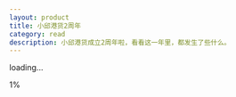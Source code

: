 ```yaml
---
layout: product
title: 小邱港货2周年
category: read
description: 小邱港货成立2周年啦，看看这一年里，都发生了些什么。
---
```

<link href="../../css/xiaoqiu/jquery.fullPage.css?_=8" rel="stylesheet">
<link href="../../css/xiaoqiu/style-pad.css?_=8" rel="stylesheet">
<style type="text/css">
.phone-change .change-area{margin-top: -42px!important;}
.section-nav{position: fixed;z-index: 100;top:50%;right: 5px;opacity: .5;}
.section-nav span{display: block;width: 6px;height:6px;margin-bottom: 10px;border-radius: 50%;border:1px solid #fff;-webkit-background-clip: padding-box; }
.section-nav span.active{background-color: #fff;}
</style>

<!-- 隐藏缩略图 -->
<h1 class="thumbnails" style="display:none">
    <p>报告老板 小邱港货运营2周年了</p>
    <!-- <img src="./index/20141009162923_NXt0OmYzxt.png"> -->
</h1>


<div class="loadingPage">
    <!--<h2>资源加载中</h2>-->
    <p class="loading-title">loading...</p>
    <div class="loading-area">
        <p class="loading-num">1%</p>
        <div class="loading-out">
            <div class="loading-inner"></div>
        </div>
    </div>
</div>
<div id="fullpage" style="display: none;">
    <div class="section section-1">
        <div class="frame">
            <div class="ele-title"></div>
            <div class="ele-ship"></div>
            <div class="rotate-dom" style="transform: rotateY(0deg);">
                <div class="ele-pad"></div>
                <div class="ele-hand-l"></div>
                <div class="ele-hand-r"></div>
                <div class="ele-finger-l"></div>
                <div class="ele-finger-r"></div>
            </div>
            <div class="ele-up"></div>
            <div class="ele-cloud-t"></div>
            <div class="ele-cloud-b"></div>
            <span class="up"></span>
        </div>
    </div>
    <div class="section section-3">
        <div class="frame">
            <h2 class="title">关于时间</h2>
            <div class="data" style="right: 10px;top:75px;"><p>客服+发广告每天花费<span>2.5</span>小时</p>
                <hr class="hr-line h-left h-down">
            </div>
            <div class="data" style="top:130px;left:12px;"><p><span>12</span>小时</p>
                <p>香港采购每周耗时</p>
                <hr class="hr-line h-right h-down" style="width: 100px;float: left;margin-top: -2px;">
            </div>
            <div class="data last" style="top:395px;left: 50%;margin-left: -95px;">
                <hr class="hr-line h-left h-up" style="float: right;">
                <p>打包+发货每周耗时<span>12</span>小时</p></div>
            <div class="ele-clock">
                <b class="h-line"></b>
                <b class="m-line"></b>
                <b class="s-line"></b>
            </div>
            <div class="ele-boy"></div>
            <div class="ele-books"></div>
            <span class="up"></span>
        </div>
    </div>
    <div class="section section-4">
        <div class="frame">
            <h2 class="title">关于分工</h2>

            <div class="ele-family"></div>
            <div class="ele-table"></div>
            <div class="pie-ios">
                <div class="data" style="left: 134px;top:-31px;"><p>今年优秀员工<span>小凯</span></p>
                    <hr style="float: left;" class="hr-line h-left h-down">
                </div>
                <p class="data-radio"><span>小凯投入</span><span class="radio">65%</span></p>

                <div class="hold hold1">
                    <div class="pie"></div>
                </div>
                <div class="hold hold2">
                    <div class="pie"></div>
                </div>
            </div>
            <div class="pie-and">
                <div class="data" style="right: 16px;top:136px;">
                    <hr style="width: 120px;float: left;margin-bottom: 12px;" class="hr-line h-right h-up">
                    <p>去年优秀员工<span>小邱</span></p></div>
                <p class="data-radio"><span>小凯投入</span><span class="radio">39%</span></p>

                <div class="hold">
                    <div class="pie"></div>
                </div>
            </div>
            <span class="up"></span>
        </div>
    </div>
    <div class="section section-5">
        <div class="frame">
            <h2 class="title">关于成本</h2>

            <div class="bg-top">
            </div>
            <p class="sub-title">支出比例</p>

            <div class="table-wrap">
                <ul>
                    <li data-0="48" data-len="88">
                        <span class="td-title">交通费</span>
                        <span class="td-data"></span>
                        <span id="n5-48" class="td-num"></span>
                    </li>
                    <li data-0="22" data-len="72" class="high-light">
                        <span class="td-title">打包材料</span>
                        <span class="td-data"></span>
                        <span class="td-num" id="n5-22"></span>
                    </li>
                    <li data-0="9" data-len="52" class="high-light">
                        <span class="td-title">关税</span>
                        <span class="td-data"></span>
                        <span class="td-num" id="n5-9"></span>
                    </li>
                    <li data-0="8" data-len="40">
                        <span class="td-title">人力支出</span>
                        <span class="td-data"></span>
                        <span class="td-num" id="n5-8"></span>
                    </li>
                    <li data-0="7" data-len="9">
                        <span class="td-title">餐饮</span>
                        <span class="td-data"></span>
                        <span class="td-num" id="n5-7"></span>
                    </li>
                    <li data-0="6" data-len="8">
                        <span class="td-title">其他汇总</span>
                        <span class="td-data"></span>
                        <span class="td-num" id="n5-6"></span>
                    </li>
                </ul>
            </div>
            <span class="up"></span>
        </div>
    </div>
    <div class="section section-6">
            <div class="frame">
                <h2 class="title">关于消费结构</h2>
                <div class="ele-lock-man"></div>
                <div class="ele-unlock-man unlock-1"></div>
                <div class="ele-unlock-man unlock-2"></div>
                <div class="ele-lock-tips"></div>
                <div class="ele-lock-pop"></div>
                <div id="pie_wrap">
                    <div id="pie_chart">
                        <ul>
                            <li id="c1_r"><p><span class="pie_left"></span></p></li>
                            <li id="c1_l"><p><span class="pie_right"></span></p></li>
                            <li id="c2_r"><p><span class="pie_left"></span></p></li>
                            <li id="c2_l"><p><span class="pie_right"></span></p></li>
                            <li id="c3_r"><p><span class="pie_left"></span></p></li>
                            <li id="c3_l"><p><span class="pie_right"></span></p></li>
                            <li id="c4_r"><p><span class="pie_left"></span></p></li>
                            <li id="c4_l"><p><span class="pie_right"></span></p></li>
                            <li id="c5_r"><p><span class="pie_left"></span></p></li>
                            <li id="c5_l"><p><span class="pie_right"></span></p></li>
                        </ul>
                        <div id="c_l_bg"></div>
                        <b class="hold-txt hold-txt-1">34%</b>
                        <div class="data" style="top:-45px;left:110px;font-size: 24px;width: 130px;"><p style="margin-left:-24px;">护肤品</p><hr class="hr-line h-left h-down" style="width: 100px;float: left;"></div>
                        <b class="hold-txt hold-txt-2">20%</b>
                        <div class="data" style="top:35px;left:154px;font-size: 18px;"><p>美妆</p><hr class="hr-line h-left h-down" style="width: 60px;float: left;"></div>
                        <b class="hold-txt hold-txt-3">20%</b>
                        <div class="data" style="top:137px;left:113px;font-size: 18px;"><p>保健品</p><hr class="hr-line h-left h-up" style="width: 80px;float: left;"></div>
                        <b class="hold-txt hold-txt-4">13%</b>
                        <div class="data" style="top:104px;left:-44px;font-size: 13px;"><p>零食</p><hr class="hr-line h-right h-down" style="width: 64px;float: left;"></div>
                        <b class="hold-txt hold-txt-5">10%</b>
                        <div class="data" style="top:55px;left:-65px;font-size: 13px;"><p>日用品</p><hr class="hr-line h-right h-down" style="width: 60px;float: left;"></div>
                        <b class="hold-txt hold-txt-6">3%</b>
                        <div class="data" style="top:18px;left:-38px;font-size: 13px;"><p>其他</p><hr class="hr-line h-right h-down" style="width: 40px;float: left;"></div>
                    </div>
                </div>
                <span class="up"></span>
            </div>
        </div>
    <div class="section section-7">
        <div class="frame">
            <h2 class="title">关于客户</h2>
            <div class="ele-pop"></div>
            <div class="table-wrap">
                <div class="table1">
                    <p class="sub-title">1年内下单次数</p>
                    <ul>
                        <li data-0="5" data-len="20"><span class="td-data" data-0="5"></span></li>
                        <li data-0="16" data-len="62"><span class="td-data" data-0="16"></span></li>
                        <li data-0="24" data-len="89" class="high-light higher"><span class="td-data" data-0="24"></span></li>
                        <li data-0="21" data-len="80" class="high-light"><span class="td-data" data-0="21"></span></li>
                        <li data-0="16" data-len="62"><span class="td-data" data-0="16"></span></li>
                        <li data-0="10" data-len="35"><span class="td-data" data-0="10"></span></li>
                        <li data-0="8" data-len="27"><span class="td-data" data-0="8"></span></li>
                    </ul>
                </div>
                <p class="table-tag"><span class="tag1">1-3</span><span class="tag2">4-6</span><span class="tag3">7-10</span><span class="tag4">11-15</span><span class="tag5">16-20</span><span class="tag6">21-30</span><span class="tag7">31+(次/个)</span></p>
                <div class="table2">
                    <p class="sub-title">推荐好友数量</p>
                    <ul>
                        <li data-0="19" data-len="79"><span class="td-data" data-0="19"></span></li>
                        <li data-0="41" data-len="120" class="high-light"><span class="td-data" data-0="41"></span></li>
                        <li data-0="23" data-len="88"><span class="td-data" data-0="23"></span></li>
                        <li data-0="9" data-len="46"><span class="td-data" data-0="9"></span></li>
                        <li data-0="5" data-len="20"><span class="td-data" data-0="5"></span></li>
                        <li data-0="2" data-len="10"><span class="td-data" data-0="2"></span></li>
                        <li data-0="1" data-len="7"><span class="td-data" data-0="1"></span></li>
                    </ul>
                </div>
            </div>

            <span class="up"></span>
        </div>
    </div>
    <!-- <div class="section section-8">
            <div class="frame">
                <h2 class="title">关于性别</h2>

                <div class="table-wrap">
                    <div class="table1">
                        <p class="sub-title"><span></span>最大消费类别占比</p>
                        <ul>
                            <li data-0="16" data-len="135" class="high-light higher"><span class="td-data" data-0="16"></span></li>
                            <li data-0="7" data-len="68"><span class="td-data" data-0="7"></span></li>
                        </ul>
                        <div class="ele-pad"></div>
                    </div>
                    <div class="table2">
                        <p class="sub-title"><span></span>第二消费类别占比</p>
                        <ul>
                            <li data-0="12" data-len="110" class="high-light higher"><span class="td-data" data-0="12"></span></li>
                            <li data-0="7" data-len="68"><span class="td-data" data-0="7"></span></li>
                        </ul>
                        <div class="ele-pad"></div>
                    </div>
                    <div class="ele-pop"></div>
                </div>

                <span class="up"></span>
            </div>
        </div> -->
    <div class="section section-9">
        <div class="frame">
            <h2 class="title">关于壕消费榜</h2>
            <h5 class="sub-title">——仅统计2015年数据</h5>
            <div class="table-wrap">
                <ul>
                    <li data-0="27657" data-id="n9-27657" data-len="132" class="">
                        <span class="td-title">No.1</span>
                        <span class="td-data"></span>
                        <span id="n9-27657" class="td-num"></span>
                    </li>
                    <li data-0="24289" data-id="n9-24289" data-len="128">
                        <span class="td-title">No.2</span>
                        <span class="td-data"></span>
                        <span id="n9-24289" class="td-num"></span>
                    </li>
                    <li data-0="23049" data-id="n9-23049" data-len="120">
                        <span class="td-title">No.3</span>
                        <span class="td-data"></span>
                        <span id="n9-23049" class="td-num"></span>
                    </li>
                    <li data-0="22193" data-id="n9-22193" data-len="115">
                        <span class="td-title">No.4</span>
                        <span class="td-data"></span>
                        <span id="n9-22193" class="td-num"></span>
                    </li>
                    <li data-0="19660" data-id="n9-19660" data-len="104">
                        <span class="td-title">No.5</span>
                        <span class="td-data"></span>
                        <span id="n9-19660" class="td-num"></span>
                    </li>
                    <li data-0="17362" data-id="n9-17362" data-len="98">
                        <span class="td-title">No.6</span>
                        <span class="td-data"></span>
                        <span id="n9-17362" class="td-num"></span>
                    </li>
                    <li data-0="17100" data-id="n9-17100" data-len="96">
                        <span class="td-title">No.7</span>
                        <span class="td-data"></span>
                        <span id="n9-17100" class="td-num"></span>
                    </li>
                    <li data-0="13282" data-id="n9-13282" data-len="88">
                        <span class="td-title">No.8</span>
                        <span class="td-data"></span>
                        <span id="n9-13282" class="td-num"></span>
                    </li>
                    <li data-0="12513" data-id="n9-12513" data-len="81">
                        <span class="td-title">No.9</span>
                        <span class="td-data"></span>
                        <span id="n9-12513" class="td-num"></span>
                    </li>
                    <li data-0="12462" data-id="n9-12462" data-len="79">
                        <span class="td-title">No.10</span>
                        <span class="td-data"></span>
                        <span id="n9-12462" class="td-num"></span>
                    </li>
                    <li data-0="11736" data-id="n9-11736" data-len="70">
                        <span class="td-title">No.11</span>
                        <span class="td-data"></span>
                        <span id="n9-11736" class="td-num"></span>
                    </li>
                    <li data-0="10815" data-id="n9-10815" data-len="68">
                        <span class="td-title">No.12</span>
                        <span class="td-data"></span>
                        <span id="n9-10815" class="td-num"></span>
                    </li>
                    <li data-0="9734" data-id="n9-9734" data-len="52">
                        <span class="td-title">No.13</span>
                        <span class="td-data"></span>
                        <span id="n9-9734" class="td-num"></span>
                    </li>
                    <li data-0="9555" data-id="n9-9555" data-len="50">
                        <span class="td-title">No.14</span>
                        <span class="td-data"></span>
                        <span id="n9-9555" class="td-num"></span>
                    </li>
                    <li data-0="9150" data-id="n9-9150" data-len="45">
                        <span class="td-title">No.15</span>
                        <span class="td-data"></span>
                        <span id="n9-9150" class="td-num"></span>
                    </li>

                </ul>
            </div>
            <div class="ele-phone"></div>
            <div class="ele-pop"></div>
            <span class="up"></span>
        </div>
    </div>
    <div class="section section-10">
            <div class="frame">
                <h2 class="title">关于下单时间</h2>
                <div class="ele-radar-net">
                    <div class="data high-light" style="top:-3px;left:122px;"><p>4.26</p><p>周五</p></div>
                    <div class="data" style="top:54px;left:245px;"><p>2.63</p><p>周四</p></div>
                    <div class="data" style="top:232px;left:268px;"><p>2.75</p><p>周二</p></div>
                    <div class="data" style="top:287px;left:147px;"><p>3.48</p><p>周三</p></div>
                    <div class="data" style="top:230px;left:22px;"><p>3.60</p><p>周末</p></div>
                    <div class="data" style="top:54px;left:31px;"><p>2.07</p><p>周一</p></div>
                </div>
                <div class="ele-radar-inner"></div>
                <div class="ele-radar-pop"></div>
                <span class="up"></span>
            </div>
        </div>
    <div class="section section-11">
                <div class="frame">
                    <h2 class="title">关于付款习惯</h2>
                    <div class="ele-sit-man"></div>
                    <div class="ele-sleep-man"></div>
                    <div class="ele-hit-pop"></div>
                    <div class="ele-hit-face">
                        <div class="pad"></div>
                        <div class="light"></div>
                    </div>
                    <div class="loop loop-1">
                        <div class="hold hold1"><div class="loop-inner"></div></div>
                        <div class="hold hold2"><div class="loop-inner"></div></div>
                        <div class="hold-bg"></div>
                        <div class="loop-tab">
                            <p class="loop-radio">79%</p>
                            <p class="loop-txt">微信支付<br>支付宝<br>微店</p>
                        </div>
                        <div class="loop-line"><p></p></div>
                    </div>
                    <div class="loop loop-2">
                        <div class="hold hold1"><div class="loop-inner"></div></div>
                        <!--<div class="hold hold2"><div class="loop-inner"></div></div>-->
                        <div class="hold-bg"></div>
                        <div class="loop-tab">
                            <p class="loop-radio">21%</p>
                            <p class="loop-txt">银行卡</p>
                        </div>
                        <div class="loop-line"><p></p></div>
                    </div>
                    <span class="up"></span>
                </div>
            </div>
    <!-- <div class="section section-12">
                    <div class="frame">
                        <h2 class="title">使用习惯</h2>
                        <div class="ele-finger-12"></div>
                        <div class="ele-pad-hand"></div>
                        <div class="ele-lock"></div>
                        <div class="loop loop-1">
                            <div class="hold hold1"><div class="loop-inner"></div></div>
                            <div class="hold hold2"><div class="loop-inner"></div></div>
                            <div class="hold-bg"></div>
                            <div class="loop-tab">
                                <p class="loop-radio">55%</p>
                                <p class="loop-txt">喜欢横着用</p>
                            </div>
                            <div class="loop-line"></div>
                        </div>
                        <div class="loop loop-2">
                            <div class="hold hold1"><div class="loop-inner"></div></div>
                            <div class="hold hold2"><div class="loop-inner"></div></div>
                            <div class="hold-bg"></div>
                            <div class="loop-tab">
                                <p class="loop-radio">70%</p>
                                <p class="loop-txt">最常用食指操作</p>
                            </div>
                            <div class="loop-line"></div>
                        </div>
                        <div class="loop loop-3">
                            <div class="hold hold1"><div class="loop-inner"></div></div>
                            <div class="hold-bg"></div>
                            <div class="loop-tab">
                                <p class="loop-radio">40%</p>
                                <p class="loop-txt">禁止了屏幕旋转</p>
                            </div>
                            <div class="loop-line"></div>
                        </div>
                        <span class="up"></span>
                    </div>
                </div> -->
    <!-- <div class="section section-13">
                        <div class="frame">
                            <h2 class="title">使用习惯</h2>
                            <div class="ele-pad-13"></div>
                            <div class="ele-headset"></div>
                            <div class="ele-keyboard"></div>
                            <div class="loop loop-1">
                                <div class="hold hold1"><div class="loop-inner"></div></div>
                                <div class="hold-bg"></div>
                                <div class="loop-tab">
                                    <p class="loop-radio">17%</p>
                                    <p class="loop-txt">会使用外接键盘</p>
                                </div>
                                <div class="loop-line"><p></p></div>
                            </div>
                            <div class="loop loop-2">
                                <div class="hold hold1"><div class="loop-inner"></div></div>
                                <div class="hold-bg"></div>
                                <div class="loop-tab">
                                    <p class="loop-radio">22%</p>
                                    <p class="loop-txt">经常戴耳机</p>
                                </div>
                                <div class="loop-line"><p></p></div>
                            </div>
                            <span class="up"></span>
                        </div>
                    </div> -->
    <div class="section section-14">
        <div class="frame">
            <h2 class="title">关于送礼</h2>
            <div class="circle">
                <div class="circle-inner">
                    <div class="circle-bg"></div>
                    <div class="hold hold-left"><div class="pie"></div></div>
                    <div class="hold hold-right"><div class="pie"></div></div>
                </div>
            </div>
            <div class="ele-human-shadow human-1"></div>
            <div class="ele-human-shadow human-2"></div>
            <div class="ele-human-main"></div>
            <div class="sub-title">
            <p>近三成</p>
            <p style="font-size: 15px;">的订单是亲们买来送人的</p>
                </div>
            <span class="up"></span>
        </div>
    </div>
    <!-- <div class="section section-15">
            <div class="frame">
                <h2 class="title">处置</h2>
                <div class="ele-pop"></div>
                <div class="ele-girl"></div>
                <div class="loop-color">
                    <div class="hold hold1"><div class="loop-inner"></div></div>
                    <div class="hold hold2"><div class="loop-inner"></div></div>
                    <div class="loop-tab">
                        <div class="data high-light" style="top:-45px;left:110px;"><p><span>8%</span></p><p>送给朋友</p><hr class="hr-line h-left h-down" style="width: 80px;float: left;"></div>
                        <div class="data high-light" style="top:3px;left:157px;"><p><span>14%</span></p><p>送给父母</p><hr class="hr-line h-left h-up" style="width: 67px;float: left;"></div>
                        <div class="data high-light" style="top:60px;left:165px;"><p><span>14%</span></p><p>送给亲属</p><hr class="hr-line h-left h-up" style="width: 64px;float: left;"></div>
                        <div class="data" style="top:126px;left:119px;"><p style="padding-left: 20px;"><span>20%</span></p><p style="padding-left: 20px;">留作备用机</p><hr class="hr-line h-left h-up" style="width: 100px;float: left;"></div>
                        <div class="data" style="top:93px;left:-64px;"><p style="text-align: right;padding-right: 20px;"><span>20%</span></p><p style="text-align: right;padding-right: 20px;">废弃处理</p><hr class="hr-line h-right h-down" style="width: 68px;float: left;"></div>
                        <div class="data" style="top:1px;left:-67px;"><p style="text-align: right;"><span>12%</span></p><p style="text-align: right;">留作纪念</p><hr class="hr-line h-right h-down" style="width: 64px;float: left;"></div>
                        <div class="data" style="top:-40px;left:-21px;"><p style="text-align: right;"><span>7%</span></p><p style="text-align: right;">二手出售</p><hr class="hr-line h-right h-down" style="width: 64px;float: left;"></div>
                        <div class="data" style="top:-46px;left:56px;"><p><span>4%</span></p><p>其他</p><hr class="hr-line h-left h-down" style="width: 20px;float: left;transform: rotate(57deg);-webkit-transform: rotate(57deg);"></div>
                    </div>
                </div>
                <span class="up"></span>
            </div>
        </div> -->
    <div class="section section-16">
                <div class="frame">
                    <h2 class="title">关于店主</h2>
                    <div class="ele-man"></div>
                    <div class="ele-gold"></div>
                    <div class="data" style="top:67px;left:50px;"><p><span>男</span></p><p>性别</p><hr class="hr-line h-left h-up" style="width: 80px;float: left;"></div>
                    <div class="data" style="top:125px;left:209px;"><p><span>小凯</span></p><p>称呼</p><hr class="hr-line h-right h-up" style="width: 60px;float: left;"></div>
                    <div class="data" style="top:185px;left:22px;"><p><span>发广告</span></p><p>爱好</p><hr class="hr-line h-left h-up" style="width: 97px;float: left;margin-top: 10px!important;"></div>
                    <div class="data" style="top:320px;left:50px;"><p><span>IT</span></p><p>副业</p><hr class="hr-line h-left h-up" style="width: 88px;float: left;margin-top: 10px!important;"></div>
                    <div class="data" style="top:268px;left:205px;"><p style="text-align: right;"><span>随时！</span></p><p style="text-align: right;">约？</p><hr class="hr-line h-right h-up" style="width: 90px;float: left;margin-top: 10px!important;"></div>
                    <span class="up"></span>
            </div>

</div>
    <div class="section section-17">
       <div class="frame">
            <div class="ele-share"></div>
            <img src="http://helloiamkitty.github.io/images/xiaoqiu/img/logo@2x.png" class="ele-logo"></img>
            <div class="ele-info"></div>
            <div class="ele-btn"><a style="color: #ff4086;display: block;width: 100%;height: 100%;" target="_blank" href="http://weidian.com/?userid=160615473">点击查看我的微店</a></div>
       </div>
        </div>
    </div>
<div class="section-nav"></div>
<div class="phone-change">
    <div class="change-area">
        <div class="phone-x"></div>
        <div class="phone-x phone-rotate"></div>
        <div class="phone-y"></div>
        <p class="phone-tips">为了更好地体验 请将手机竖屏</p>
    </div>
</div>


<script type="text/javascript" src="../../js/xiaoqiu/countUp.min.js?_=8"></script>
<script type="text/javascript" src="../../js/xiaoqiu/jquery-2.0.3.min.js"></script>
<script type="text/javascript" src="../../js/xiaoqiu/loadImg.js?_=9"></script>
<script type="text/javascript" src="../../js/xiaoqiu/jquery.fullPage.min.js?_=8"></script>
<script type="text/javascript" src="http://tajs.qq.com/stats?sId=35675740" charset="UTF-8"></script>